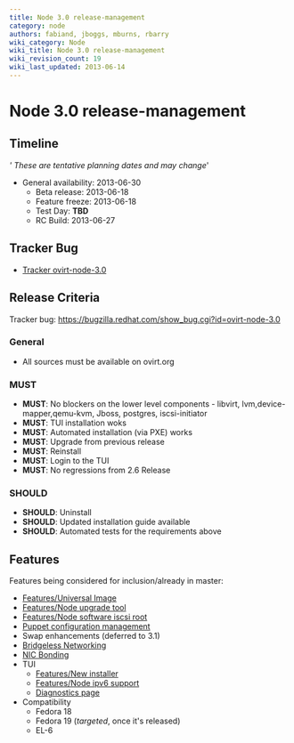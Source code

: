 ```yaml
---
title: Node 3.0 release-management
category: node
authors: fabiand, jboggs, mburns, rbarry
wiki_category: Node
wiki_title: Node 3.0 release-management
wiki_revision_count: 19
wiki_last_updated: 2013-06-14
---
```


# Node 3.0 release-management

## Timeline

*' These are tentative planning dates and may change*'

*   General availability: 2013-06-30
    -   Beta release: 2013-06-18
    -   Feature freeze: 2013-06-18
    -   Test Day: **TBD**
    -   RC Build: 2013-06-27

## Tracker Bug

*   [Tracker ovirt-node-3.0](https://bugzilla.redhat.com/show_bug.cgi?id=ovirt-node-3.0)

## Release Criteria

Tracker bug: <https://bugzilla.redhat.com/show_bug.cgi?id=ovirt-node-3.0>

### General

*   All sources must be available on ovirt.org

### MUST

*   **MUST**: No blockers on the lower level components - libvirt, lvm,device-mapper,qemu-kvm, Jboss, postgres, iscsi-initiator
*   **MUST**: TUI installation woks
*   **MUST**: Automated installation (via PXE) works
*   **MUST**: Upgrade from previous release
*   **MUST**: Reinstall
*   **MUST**: Login to the TUI
*   **MUST**: No regressions from 2.6 Release

### SHOULD

*   **SHOULD**: Uninstall
*   **SHOULD**: Updated installation guide available
*   **SHOULD**: Automated tests for the requirements above

## Features

Features being considered for inclusion/already in master:

*   [Features/Universal Image](/develop/release-management/features/node/universal-image/)
*   [Features/Node upgrade tool](/develop/release-management/features/node/upgrade-tool/)
*   [Features/Node software iscsi root](/develop/release-management/features/node/software-iscsi-root/)
*   [Puppet configuration management](/develop/release-management/features/node/puppet-plugin/)
*   Swap enhancements (deferred to 3.1)
*   [Bridgeless Networking](/develop/release-management/features/network/bridgeless-networking/)
*   [NIC Bonding](/develop/release-management/features/node/nic-bonding/)
*   TUI
    -   [Features/New installer](/develop/release-management/features/node/urwid-tui/)
    -   [Features/Node ipv6 support](/develop/projects/node/ipv6-support/)
    -   [Diagnostics page](/develop/release-management/features/node/diagnostic-page/)
*   Compatibility
    -   Fedora 18
    -   Fedora 19 (*targeted*, once it's released)
    -   EL-6

